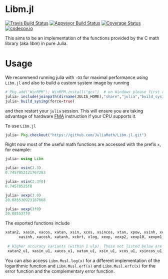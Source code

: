 # Libm.jl

[![Travis Build Status](https://travis-ci.org/JuliaMath/Libm.jl.svg?branch=master)](https://travis-ci.org/JuliaMath/Libm.jl)
[![Appveyor Build Status](https://ci.appveyor.com/api/projects/status/307l6b799amrpvks/branch/master?svg=true)](https://ci.appveyor.com/project/simonbyrne/libm-jl/branch/master)
[![Coverage Status](https://coveralls.io/repos/JuliaMath/Libm.jl/badge.svg?branch=master&service=github)](https://coveralls.io/github/JuliaMath/Libm.jl?branch=master)
[![codecov.io](http://codecov.io/github/JuliaMath/Libm.jl/coverage.svg?branch=master)](http://codecov.io/github/JuliaMath/Libm.jl?branch=master)

This aims to be an implementation of the functions provided by the C math library (aka libm) in pure Julia.

# Usage

We recommend running julia with `-O3` for maximal performance using `Libm.jl` and also to build a custom system image by running
```julia
# Pkg.add("WinRPM"); WinRPM.install("gcc")  # on Windows please first run this line
julia> include(joinpath(dirname(JULIA_HOME),"share","julia","build_sysimg.jl"))
julia> build_sysimg(force=true)
```
and then restart your `julia` session. This will ensure you are taking advantage of hardware [FMA](https://en.wikipedia.org/wiki/FMA_instruction_set) instruction  if your CPU supports it.


To use  `Libm.jl`
```julia
julia> Pkg.checkout("https://github.com/JuliaMath/Libm.jl.git")
```

Right now most of the useful math functions are accessed with the prefix `x`, for example:
```julia
julia> using Libm

julia> xsin(2.3)
0.7457052121767203

julia> xsin(2.3f0)
0.74570525f0

julia> xexp(3.0)
20.085536923187668

julia> xexp(3f0)
20.085537f0
```

The exported functions include
```julia
xatan2, xasin, xacos, xatan, xsin, xcos, xsincos, xtan, xpow, xsinh, xcosh, xtanh,
      xasinh, xacosh, xatanh, xcbrt, xlog, xexp, xexp2, xexp10, xexpm1, xlog10, xlog1p, xilogb, xldexp
 
 # Higher accuracy variants (within 1 ulp). Those not listed below are already within 1 ulp.
 xatan2_u1, xasin_u1, xacos_u1, xatan_u1, xsin_u1, xcos_u1, xsincos_u1, xtan_u1, xcbrt_u1, xlog_u1
```


You can also access `Libm.Musl.log(x)`  for a different implementation of the logarithmic function and `Libm.Musl.erf(x)` and `Libm.Musl.erfc(x)` for the error function and the complementary error function. 